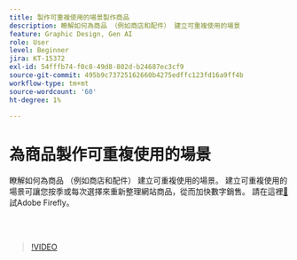 ```yaml
---
title: 製作可重複使用的場景製作商品
description: 瞭解如何為商品 （例如商店和配件） 建立可重複使用的場景
feature: Graphic Design, Gen AI
role: User
level: Beginner
jira: KT-15372
exl-id: 54fffb74-f0c8-49d8-802d-b24687ec3cf9
source-git-commit: 495b9c73725162660b4275edffc123fd16a9ff4b
workflow-type: tm+mt
source-wordcount: '60'
ht-degree: 1%

---
```


# 為商品製作可重複使用的場景

瞭解如何為商品 （例如商店和配件） 建立可重複使用的場景。 建立可重複使用的場景可讓您按季或每次選擇來重新整理網站商品，從而加快數字銷售。 請在這裡[&#128279;](https://firefly.adobe.com/)試Adobe Firefly。

<br> 

>[!VIDEO](https://video.tv.adobe.com/v/3428765?quality=12&learn=on&hidetitle=true)
